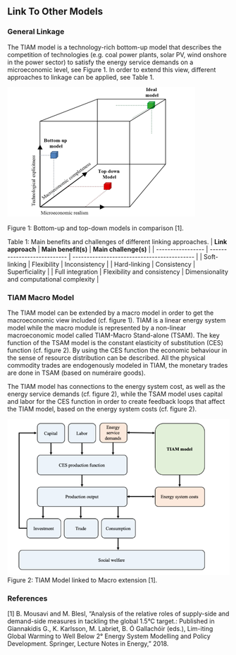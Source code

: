 ## Link To Other Models

### General Linkage

The TIAM model is a technology-rich bottom-up model that describes the competition of technologies (e.g. coal power plants, solar PV, wind onshore in the power sector) to satisfy the energy service demands on a microeconomic level, see Figure 1. In order to extend this view, different approaches to linkage can be applied, see Table 1. 

![Model Comparison](./figs/model_comparison.png) 

Figure 1: Bottom-up and top-down models in comparison [1].

Table 1: Main benefits and challenges of different linking approaches.
| **Link approach** | **Main benefit(s)**         | **Main challenge(s)**                       |
| ----------------- | --------------------------- | ------------------------------------------- |
| Soft-linking      | Flexibility                 | Inconsistency                               |
| Hard-linking      | Consistency                 | Superficiality                              |
| Full integration  | Flexibility and consistency | Dimensionality and computational complexity |

### TIAM Macro Model

The TIAM model can be extended by a macro model in order to get the macroeconomic view included (cf. figure 1). TIAM is a linear energy system model while the macro module is represented by a non-linear macroeconomic model called TIAM-Macro Stand-alone (TSAM). The key function of the TSAM model is the constant elasticity of substitution (CES) function (cf. figure 2). By using the CES function the economic behaviour in the sense of resource distribution can be described. All the physical commodity trades are endogenously modeled in TIAM, the monetary trades are done in TSAM (based on numéraire goods).

The TIAM model has connections to the energy system cost, as well as the energy service demands (cf. figure 2), while the TSAM model uses capital and labor for the CES function in order to create feedback loops that affect the TIAM model, based on the energy system costs (cf. figure 2).

![TIAM and TSAM combination](./figs/tsam_extension.png) 
Figure 2: TIAM Model linked to Macro extension [1].

### References
[1]	B. Mousavi and M. Blesl, “Analysis of the relative roles of supply-side and demand-side measures in tackling the global 1.5°C target.: Published in Giannakidis G., K. Karlsson, M. Labriet, B. Ó Gallachóir (eds.), Lim-iting Global Warming to Well Below 2° Energy System Modelling and Policy Development. Springer, Lecture Notes in Energy,” 2018.
